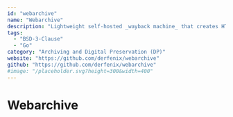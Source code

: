 ```yaml
---
id: "webarchive"
name: "Webarchive"
description: "Lightweight self-hosted _wayback machine_ that creates HTML and PDF files from your bookmarks."
tags:
  - "BSD-3-Clause"
  - "Go"
category: "Archiving and Digital Preservation (DP)"
website: "https://github.com/derfenix/webarchive"
github: "https://github.com/derfenix/webarchive"
#image: "/placeholder.svg?height=300&width=400"
---
```


# Webarchive
